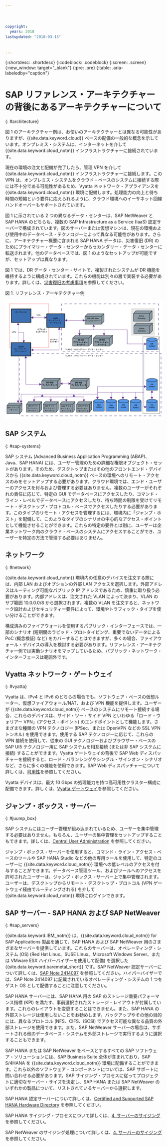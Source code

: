 ```yaml
---



copyright:
  years: 2018
lastupdated: "2018-03-15"


---
```


{:shortdesc: .shortdesc}
{:codeblock: .codeblock}
{:screen: .screen}
{:new_window: target="_blank"}
{:pre: .pre}
{:table: .aria-labeledby="caption"}

# SAP リファレンス・アーキテクチャーの背後にあるアーキテクチャーについて
{: #architecture}

図 1 のアーキテクチャー例は、お使いのアーキテクチャーとは異なる可能性がありますが、{{site.data.keyword.cloud}} ベースの配備の一般的な概念を示しています。オンプレミス・システムは、インターネットを介して {{site.data.keyword.cloud_notm}} インフラストラクチャーに接続されています。

現在の環境の注文と配備が完了したら、管理 VPN を介して {{site.data.keyword.cloud_notm}} インフラストラクチャーに接続します。この VPN は、オンプレミス・システムをクラウド・ベースのシステムに接続する際には不十分である可能性があるため、Vyatta ネットワーク・アプライアンスを {{site.data.keyword.cloud_notm}} 環境に配備します。処理能力の向上と待ち時間の短縮という要件に応えられるように、クラウド環境へのイーサネット回線ハンドオーバーもサポートされています。

図 1 に示されている 2 つの異なるデータ・センターは、SAP NetWeaver と SAP HANA のどちらも、複数の SAP Infrastructure as a Service (IaaS) 認定サーバーで構成されています。図のサーバーまたは仮想マシンは、現在の環境および使用中のデータベース・テクノロジーによって異なる可能性があります。さらに、アーキテクチャー概要に含まれる SAP HANA データは、災害復旧 (DR) のためにプライマリー・データ・センターからセカンダリー・データ・センターに転送されます。他のデータベースでは、図 1 のようなセットアップが可能ですが、セットアップは異なります。

図 1 では、DR データ・センター・サイトで、複製されたシステムが DR 機能を維持するように構成されています。これらの機能は別々の層で実装する必要があります。詳しくは、[災害復旧の考慮事項](/docs/infrastructure/sap-reference-architecture/sap-ra-recommendations.html#dr)を参照してください。 

図 1. リファレンス・アーキテクチャー例

![図 1. リファレンス・アーキテクチャー例](./images/ref_architecture.png "リファレンス・アーキテクチャー例")

## SAP システム
{: #sap-systems}

SAP システム (Advanced Business Application Programming (ABAP)、Java、SAP HANA) には、ユーザー管理のための詳細な権限オブジェクト・セットがあります。そのため、デスクトップまたはその他のフロントエンド・デバイスから {{site.data.keyword.cloud_notm}} ベースの環境へのリモート・アクセスのみをセットアップする必要があります。クラウド環境では、エンド・ユーザーのアクセスを付与および管理する必要はありません。複数のユーザーがそれぞれの責任に応じて、特定の GUI でデータベースにアクセスしたり、コマンド・ライン・レベルでデータベースにアクセスしたり、待ち時間の制限を受けてリモート・デスクトップ・プロトコル・ベースでアクセスしたりする必要があります。このタイプのリモート・アクセスを管理するには、環境内に「ジャンプ・ホスト」を配備して、このようなタイプのシナリオの中心的なアクセス・ポイントとして機能させることができます。これらの特定の要件とは別に、ユーザーは企業ネットワーク内のクラウド・ベースのシステムにアクセスすることができ、ユーザーを特定の方法で管理する必要はありません。

## ネットワーク
{: #network}

{{site.data.keyword.cloud_notm}} 環境内の任意のデバイスを注文する際には、内部 LAN およびオプションの外部 LAN アクセスを選択します。外部アドレスはルーティング可能なパブリック IP アドレスであるため、慎重に取り扱う必要があります。内部アドレスは、注文された VLAN によって決まり、VLAN のサブ範囲 10.0.0.0/8 から選択されます。複数の VLAN を注文すると、ネットワーク設計およびセキュリティー要件によって、環境やトラフィック・タイプを使い分けることができます。

構成済みのファイアウォールを使用するパブリック・インターフェースでは、一部のシナリオ (短期間のラピッド・プロトタイピング、重要でないデータによる PoC (概念検証) など) をカバーすることはできますが、多くの場合、ファイアウォール・デバイスの導入を検討する必要があります。リファレンス・アーキテクチャー例では実動シナリオをマップしているため、パブリック・ネットワーク・インターフェースは範囲外です。

## Vyatta ネットワーク・ゲートウェイ
{: #vyatta}

Vyatta は、IPv4 と IPv6 のどちらの場合でも、ソフトウェア・ベースの仮想ルーター、仮想ファイアウォール/NAT、および VPN 機能を提供します。ユーザーが {{site.data.keyword.cloud_notm}} ベースのシステムにリモート接続する場合、これらのデバイスは、サイド・ツー・サイド VPN といわゆる「ロード・ウォリアー VPN」(アクセス・ポイント) のエンドポイントとして機能します。さまざまな種類の VPN テクノロジー (IPSec、または OpenVPN などの SSL VPN トンネル) を使用できます。使用する SAP テクノロジーに応じて、これらの VPN 接続を使用して、従来の GUI テクノロジーおよびブラウザー・ベースの SAP UI5 テクノロジー用に SAP システムを相互接続 (または非 SAP システムに接続) することができます。Vyatta ゲートウェイの背後で SAP Web ディスパッチャーを接続すると、ロード・バランシングやシングル・サインオン・シナリオなど、さらに多くの機能を使用できます。SAP Web ディスパッチャーについて詳しくは、[可用性](/docs/infrastructure/sap-reference-architecture/sap-ra-recommendations.html#availability)を参照してください。

Vyatta デバイスは、最大 10 Gbps の処理能力を持つ高可用性クラスター構成に配備できます。詳しくは、[Vyatta ゲートウェイ](https://console.bluemix.net/docs/infrastructure/subnets/about.html#vyatta-gateways)を参照してください。

## ジャンプ・ボックス・サーバー
{: #juump_box}

SAP システムにはユーザー管理が組み込まれているため、ユーザーを集中管理する必要はありません。もちろん、ユーザーの集中管理をセットアップすることもできます。詳しくは、[Central User Administration](https://help.sap.com/saphelp_nw73/helpdata/en/bf/b0b13bb3acd607e10000000a11402f/frameset.htm) を参照してください。

ジャンプ・ボックス・サーバーを使用すると、コマンド・ライン・アクセス・ベースのツールや SAP HANA Studio などの他の専用ツールを使用して、特定のユーザーに {{site.data.keyword.cloud_notm}} 環境への低レベルのアクセスを付与することができます。データベース管理ツール、およびツールへのアクセスを許可されたユーザーは、ジャンプ・ボックス・サーバー上で集中管理されます。ユーザーは、デスクトップからリモート・デスクトップ・プロトコル (VPN ゲートウェイ経由でルーティングされる) を介して {{site.data.keyword.cloud_notm}} 環境にログインできます。

## SAP サーバー - SAP HANA および SAP NetWeaver
{: #sap_servers}

{{site.data.keyword.IBM_notm}} は、{{site.data.keyword.cloud_notm}} for SAP Applications 製品を通じて、SAP HANA および SAP NetWeaver 用のさまざまなサーバーを提供しています。これらのサーバーは、オペレーティング・システム (OS) (Red Hat Linux、SUSE Linux、Microsoft Windows Server、または VMware ESX ハイパーバイザーを使用して配備) を選択した {{site.data.keyword.baremetal_short}} です。SAP NetWeaver 認定サーバーについて詳しくは、[SAP Note 2414097](https://launchpad.support.sap.com/#/notes/2414097) を参照してください。ハイパーバイザーでは、SAP Note 2414097 に記載されているオペレーティング・システムの 1 つをゲスト OS として配備することに注意してください。 

SAP HANA サーバーには、SAP HANA 用の SAP のストレージ重要パフォーマンス指標 (KPI) を満たす、事前選択されたストレージ・レイアウトが付属しています。これらのレイアウトを変更することはできません。また、SAP HANA の外部ストレージは使用しないことをお勧めします。バックアップやその他の目的には、異なるプロトコル (NFS、CIFS、iSCSI) でアクセス可能な異なる品質の外部ストレージを使用できます。また、SAP NetWeaver サーバーの場合は、サポートされる他のデータベース・システムを外部ストレージで実行するように選択することもできます。

SAP HANA または SAP NetWeaver をベースとするすべての SAP ソフトウェア・ソリューションには、SAP Business Suite 全体が含まれており、SAP S/4HANA を {{site.data.keyword.cloud_notm}} 環境に配備することができます。これら以外のソフトウェア・コンポーネントについては、SAP サポートに問い合わせる必要があります。SAP サイジング・プロセスに従ってプロジェクトに適切なサーバー・サイズを決定し、SAP HANA または SAP NetWeaver のいずれかの製品について、リストされているサーバーから選択します。 

SAP HANA 認定サーバーについて詳しくは、[Certified and Supported SAP HANA Hardware Directory](https://www.sap.com/dmc/exp/2014-09-02-hana-hardware/enEN/iaas.html#categories=IBM%20Cloud) を参照してください。

SAP HANA サイジング・プロセスについて詳しくは、[4. サーバーのサイジング](https://console.bluemix.net/docs/infrastructure/sap-hana/hana-size-server.html#size_the_server)を参照してください。 

SAP NetWeaver のサイジング処理について詳しくは、[4. サーバーのサイジング](https://console.bluemix.net/docs/infrastructure/sap-netweaver/sap-size-server.html#size_the_server)を参照してください。
